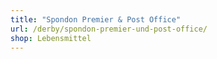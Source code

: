 ```yaml
---
title: "Spondon Premier & Post Office"
url: /derby/spondon-premier-und-post-office/
shop: Lebensmittel
---
```


